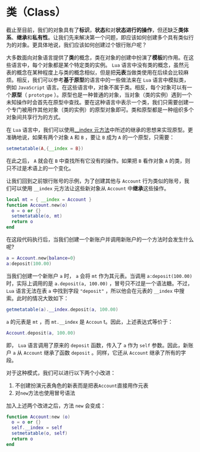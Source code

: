 # 类（Class）

截止至目前，我们的对象具有了**标识**，**状态**和对**状态进行的操作**，但还缺乏**类体系**、**继承**和**私有性**。让我们先来解决第一个问题，即应该如何创建多个具有类似行为的对象。更具体地说，我们应该如何创建过个银行账户呢？

大多数面向对象语言提供了**类**的概念，类在对象的创建中扮演了**模板**的作用。在这些语言中，每个对象都是某个特定类的实例。 `Lua` 语言中没有类的概念，虽然元表的概念在某种程度上与类的概念相似，但是把**元表**当做类使用在后续会比较麻烦。相反，我们可以参考**基于原型**的语言中的一些做法来在 `Lua` 语言中模拟类，例如 `JavaScript` 语言。在这些语言中，对象不属于类。相反，每个对象可以有一个**原型**（ `prototype` ）。原型也是一种普通的对象，当对象（类的实例）遇到一个未知操作时会首先在原型中查找。要在这种语言中表示一个类，我们只需要创建一个专门被用作其他对象（类的实例）的原型对象即可。类和原型都是一种组织多个对象间共享行为的方式。

在 `Lua` 语言中，我们可以使用[__index 元方法](../元表和元方法/table/__index元方法.md)中所述的继承的思想来实现原型。更准确地说，如果有两个对象 `A` 和 `B` ，要让 `B` 成为 `A` 的一个原型，只需要：

```lua
setmetatable(A,{__index = B})
```

在此之后， `A` 就会在 `B` 中查找所有它没有的操作。如果把 `B` 看作对象 `A` 的类，则只不过是术语上的一个变化。

让我们回到之前银行账号的示例，为了创建其他与 `Account` 行为类似的账号，我们可以使用 `__index` 元方法让这些新对象从 `Account` 中**继承**这些操作。

```lua
local mt = { __index = Account }
function Account.new(o)
  o = o or {}
  setmetatable(o, mt)
  return o
end
```

在这段代码执行后，当我们创建一个新账户并调用新账户的一个方法时会发生什么呢?

```lua
a = Account.new{balance=0}
a:deposit(100.00)
```

当我们创建一个新账户 `a` 时， `a` 会将 `mt` 作为其元表。当调用 `a:deposit(100.00)` 时，实际上调用的是 `a.deposit(a, 100.00)` ，冒号只不过是一个语法糖。不过， `Lua` 语言无法在表 `a` 中找到字段 `"deposit"` ，所以他会在元表的 `__index` 中搜索。此时的情况大致如下：

```lua
getmetatable(a).__index.deposit(a, 100.00)
```

`a` 的元表是 `mt` ，而 `mt.__index` 是 `Accoun` t。因此，上述表达式等价于：

```lua
Account.deposit(a, 100.00)
```

即， `Lua` 语言调用了原来的 `deposit` 函数，传入了 `a` 作为 `self` 参数。因此，新账户 `a` 从 `Account` 继承了函数 `deposit` 。同样，它还从 `Account` 继承了所有的字段。

对于这种模式，我们可以进行以下两个小改进：
1. 不创建扮演元表角色的新表而是把表`Account`直接用作元表
2. 对`new`方法也使用冒号语法

加入上述两个改进之后，方法 `new` 会变成：

```lua
function Account:new (o)
  o = o or {}
  self.__index = self
  setmetatable(o, self)
  return o
end
```
